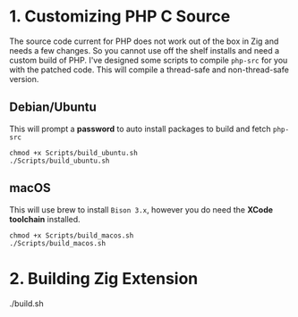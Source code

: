 

# 1. Customizing PHP C Source

The source code current for PHP does not work out of the box in Zig and needs a few changes. So you cannot use off the shelf installs and need a custom build of PHP. I've designed some scripts to compile `php-src` for you with the patched code. This will compile a thread-safe and non-thread-safe version.

## Debian/Ubuntu

This will prompt a **password** to auto install packages to build and fetch `php-src`

    chmod +x Scripts/build_ubuntu.sh
    ./Scripts/build_ubuntu.sh

## macOS

This will use brew to install `Bison 3.x`, however you do need the **XCode toolchain** installed.

    chmod +x Scripts/build_macos.sh
    ./Scripts/build_macos.sh


# 2. Building Zig Extension

./build.sh